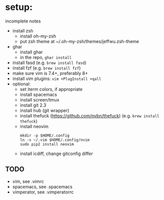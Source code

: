 # setup:

incomplete notes

- install zsh
  - install oh-my-zsh
  - put zsh theme at ~/.oh-my-zsh/themes/jeffwu.zsh-theme
- ghar
  - install ghar
  - in the repo, `ghar install`
- install fasd (e.g. `brew install fasd`)
- install fzf (e.g. `brew install fzf`)
- make sure vim is 7.4+, preferably 8+
- install vim plugins: `vim +PlugInstall +qall`
- optional:
  - set iterm colors, if appropriate
  - install spacemacs
  - install screen/tmux
  - install git 2.3
  - install hub (git wrapper)
  - install thefuck (https://github.com/nvbn/thefuck) (e.g. `brew install thefuck`)
  - install neovim
    ```
    mkdir -p $HOME/.config
    ln -s ~/.vim $HOME/.config/nvim
    sudo pip2 install neovim
    ```
  - install icdiff, change gitconfig differ

## TODO
  - vim, see .vimrc
  - spacemacs, see .spacemacs
  - vimperator, see .vimperatorrc

